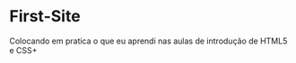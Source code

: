 # First-Site
Colocando em pratica o que eu aprendi nas aulas de introdução de HTML5 e CSS+
<!DOCTYPE html>
<html lang="pt-BR">
<head>
    <meta charset="UTF-8">
    <meta http-equiv="X-UA-Compatible" content="IE=edge">
    <meta name="viewport" content="width=device-width, initial-scale=1.0">
    <title>Document</title>
    <link rel="stylesheet" href="style.css">
    <style>

        body {
            width: 900px;
            background-image: url(f61f53763fac31ee031ca3f05c51751b.jpeg);
            background-size: cover;
            background-repeat: no-repeat;
            background-position: center;
            color: rgb(255, 255, 255); 
            font: verdana 14pt;
            margin: auto;
             }
    </style>
</head>
<body>
    <header class="h1">
         <h1 id="h1">Meu primeiro site</h1>
         <img class="imagem" src="0_1Mf6_HJ6qFAbeD1R.jpeg" height="300" width="500" obje alt="Imagem Ilustrativa" wid >
    <p>Estou criando este site para documentar o meu avanço no mundo da programação, segue o endereço do meu <a class="link1" href="https://github.com/PauloGabrielB" target="_blank">GitHub</a> onde eu posto diariamente o meu avanço e meus novos projetos. </p>
    </header>
    <div>Post</div>
    <section>
        <header class="h2">
            <h2 class="subtitle">Introdução a desenvolvimento de WebSites </h2>
            <p>Nessa parte do bootcamp da <a class="link2" href="https://web.dio.me/home"target='_blank'>DIO</a> em que estou fazendo ja passamos por toda a introdrução do HTML como semântica, tags de textos e links, imagem tags e (li) (ul) (ol) que são outros tipos de tags.
                Agora estamos inciando a parte visual da contrução do site que é feito em CSS3, C++ e C# começamos pelos comando básicos iniciais como selecionar a cor ou imagem de fundo do "background" e as fontes e cores de texto.
            </p>
        </header>
        <article>
            <header>
                <h3 class="posttitle" >Post 3</h3>
            </header>
        </article>
    </section>
    <script>
    </script>
    <footer></footer>
</body>
</html>